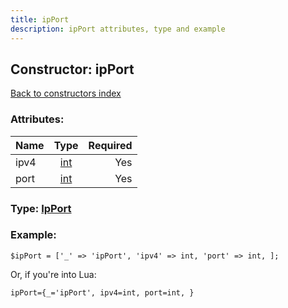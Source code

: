 ```yaml
---
title: ipPort
description: ipPort attributes, type and example
---
```

## Constructor: ipPort  
[Back to constructors index](index.md)



### Attributes:

| Name     |    Type       | Required |
|----------|:-------------:|---------:|
|ipv4|[int](../types/int.md) | Yes|
|port|[int](../types/int.md) | Yes|



### Type: [IpPort](../types/IpPort.md)


### Example:

```
$ipPort = ['_' => 'ipPort', 'ipv4' => int, 'port' => int, ];
```  

Or, if you're into Lua:  


```
ipPort={_='ipPort', ipv4=int, port=int, }

```


